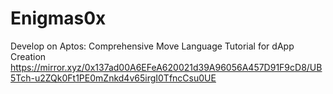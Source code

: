 # Enigmas0x
Develop on Aptos: Comprehensive Move Language Tutorial for dApp Creation
https://mirror.xyz/0x137ad00A6EFeA620021d39A96056A457D91F9cD8/UB5Tch-u2ZQk0Ft1PE0mZnkd4v65irgI0TfncCsu0UE
